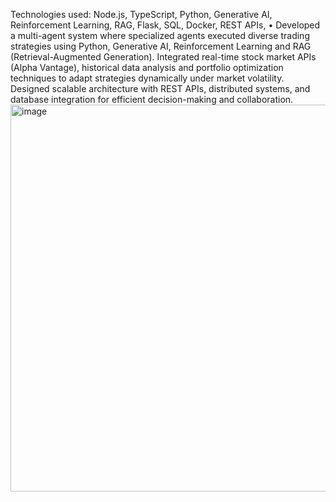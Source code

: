 Technologies used: Node.js, TypeScript, Python, Generative AI, Reinforcement Learning, RAG, Flask, SQL, Docker, REST APIs, 
•	Developed a multi-agent system where specialized agents executed diverse trading strategies using Python, Generative AI, Reinforcement Learning and RAG (Retrieval-Augmented Generation). Integrated real-time stock market APIs (Alpha Vantage), historical data analysis and portfolio optimization techniques to adapt strategies dynamically under market volatility. Designed scalable architecture with REST APIs, distributed systems, and database integration for efficient decision-making and collaboration.
<img width="982" height="619" alt="image" src="https://github.com/user-attachments/assets/cffca1ff-2095-43e9-9dd6-2006705e4385" />
